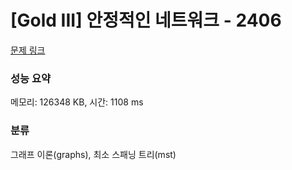 # [Gold III] 안정적인 네트워크 - 2406 

[문제 링크](https://www.acmicpc.net/problem/2406) 

### 성능 요약

메모리: 126348 KB, 시간: 1108 ms

### 분류

그래프 이론(graphs), 최소 스패닝 트리(mst)

